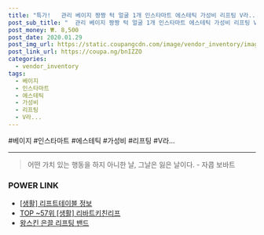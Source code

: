 ```yaml
--- 
title: "특가!   관리 베이지 짱짱 턱 얼굴 1개 인스타마트 에스테틱 가성비 리프팅 V라..." 
post_sub_title: "  관리 베이지 짱짱 턱 얼굴 1개 인스타마트 에스테틱 가성비 리프팅 V라인밴드 라인" 
post_money: ₩. 8,500 
post_date: 2020.01.29 
post_img_url: https://static.coupangcdn.com/image/vendor_inventory/images/2019/01/25/11/4/470a52f9-3851-4344-b5ea-37e48c466a20.jpg 
post_link_url: https://coupa.ng/bnIZZO 
categories: 
  - vendor_inventory 
tags: 
  - 베이지 
  - 인스타마트 
  - 에스테틱 
  - 가성비 
  - 리프팅 
  - V라... 
--- 
```

  #베이지 #인스타마트 #에스테틱 #가성비 #리프팅 #V라... 
<hr> 

> 어떤 가치 있는 행동을 하지 아니한 날, 그날은 잃은 날이다. - 자콥 보바트 


### POWER LINK

* <a href="https://blog.naver.com/sakai111/221766299268" target="_blank"> [생활] 리프트테이블 정보 </a>
* <a href="https://blog.naver.com/fasyy4321/221783702149" target="_blank"> TOP ~57위 [생활] 리바트키친리프</a>
* <a href="https://blog.naver.com/fasyy4321/221789551127" target="_blank">왕스킨 은끌 리프팅 밴드</a>
